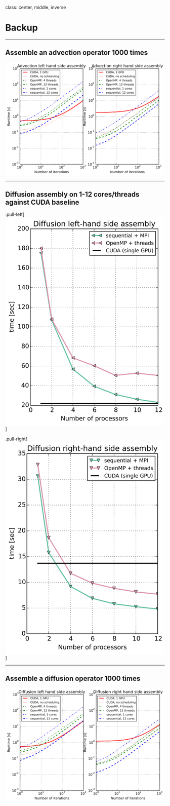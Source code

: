 class: center, middle, inverse

# Backup

---

## Assemble an advection operator 1000 times

![RHS and matrix assembly](plots/adv_assembly_500.svg)

---

## Diffusion assembly on 1-12 cores/threads against CUDA baseline

.pull-left[
![matrix assembly](plots/DiffusionAssemblyMatrix_plot_size500.svg)
]

.pull-right[
![RHS assembly](plots/DiffusionAssemblyRHS_plot_size500.svg)
]

---

## Assemble a diffusion operator 1000 times

![RHS and matrix assembly](plots/diff_assembly_500.svg)
